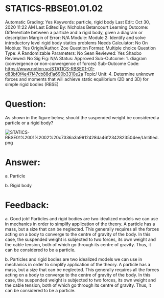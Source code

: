 # STATICS-RBSE01.01.02

Automatic Grading: Yes
Keywords: particle, rigid body
Last Edit: Oct 30, 2020 11:22 AM
Last Edited By: Nicholas Betancourt
Learning Outcome: Differentiate between a particle and a rigid body, given a diagram or description
Margin of Error: N/A
Module: Module 2: Identify and solve introductory level rigid body statics problems
Needs Calculator: No
On Mobius: Yes
Origin/Author: Zoe
Question Format: Multiple choice
Question Type: A
Randomizable Parameters: No
Sean Reviewed: Yes
Shaobo Reviewed: No
Sig Fig: N/A
Status: Approved
Sub-Outcome: 1. diagram (convergence or non-convergence of forces)
Sub-Outcome Code: https://www.notion.so/STATICS-RBSE01-01-d83bf0f4e47f47cb88d1a690b3310e2a
Topic/ Unit: 4. Determine unknown forces and moments that will achieve static equilibrium (2D and 3D) for simple rigid bodies (RBSE)

# Question:

As shown in the figure below, should the suspended weight be considered a particle or a rigid body?

![STATICS-RBSE01%2001%2002%20c7336a3a9912428da46f2342823504ee/Untitled.png](STATICS-RBSE01%2001%2002%20c7336a3a9912428da46f2342823504ee/Untitled.png)

# Answer:

a. Particle

b. Rigid body

# Feedback:

a. Good job! Particles and rigid bodies are two idealized models we can use in mechanics in order to simplify application of the theory. A particle has a mass, but a size that can be neglected. This generally requires all the forces acting on a body to converge to the centre of gravity of the body. In this case, the suspended weight is subjected to two forces, its own weight and the cable tension, both of which go through its centre of gravity. Thus, it can be considered to be a particle.

b. Particles and rigid bodies are two idealized models we can use in mechanics in order to simplify application of the theory. A particle has a mass, but a size that can be neglected. This generally requires all the forces acting on a body to converge to the centre of gravity of the body. In this case, the suspended weight is subjected to two forces, its own weight and the cable tension, both of which go through its centre of gravity. Thus, it can be considered to be a particle.